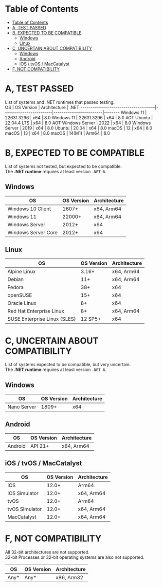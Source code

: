 # Table of Contents
- [Table of Contents](#table-of-contents)
- [A, TEST PASSED](#a-test-passed)
- [B, EXPECTED TO BE COMPATIBLE](#b-expected-to-be-compatible)
  - [Windows](#windows)
  - [Linux](#linux)
- [C, UNCERTAIN ABOUT COMPATIBILITY](#c-uncertain-about-compatibility)
  - [Windows](#windows-1)
  - [Android](#android)
  - [iOS / tvOS / MacCatalyst](#ios--tvos--maccatalyst)
- [F, NOT COMPATIBILITY](#f-not-compatibility)



# A, TEST PASSED
List of systems and .NET runtimes that passed testing.  
OS                                    | OS Version              | Architecture            | .NET
--------------------------------------|-------------------------|-------------------------|--------
Windows 11                            | 22631.3296              | x64                     | 8.0 
Windows 11                            | 22631.3296              | x64                     | 8.0 AOT 
Ubuntu                                | 22.04.4 LTS             | x64                     | 8.0 AOT 
Windows Server                        | 2022                    | x64                     | 8.0
Windows Server                        | 2019                    | x64                     | 8.0
Ubuntu                                | 20.04                   | x64                     | 8.0
macOS                                 | 12                      | x64                     | 8.0
macOS                                 | 13                      | x64                     | 8.0
macOS                                 | 14(M1)                  | Arm64                   | 8.0



# B, EXPECTED TO BE COMPATIBLE
List of systems not tested, but expected to be compatible.  
The **.NET runtime** requires at least version `.NET 8`.  
  
## Windows
OS                                    | OS Version              | Architecture            
--------------------------------------|-------------------------|-------------------------
Windows 10 Client                     | 1607+                   | x64, Arm64              
Windows 11                            | 22000+                  | x64, Arm64              
Windows Server                        | 2012+                   | x64                     
Windows Server Core                   | 2012+                   | x64                     

## Linux
OS                                    | OS Version              | Architecture            
--------------------------------------|-------------------------|-------------------------
Alpine Linux                          | 3.16+                   | x64, Arm64              
Debian                                | 11+                     | x64, Arm64              
Fedora                                | 38+                     | x64                     
openSUSE                              | 15+                     | x64                     
Oracle Linux                          | 8+                      | x64                     
Red Hat Enterprise Linux              | 8+                      | x64, Arm64              
SUSE Enterprise Linux (SLES)          | 12 SP5+                 | x64                                


# C, UNCERTAIN ABOUT COMPATIBILITY
List of systems expected to be compatible, but very uncertain.  
The **.NET runtime** requires at least version `.NET 8`.  
  
## Windows
OS                                    | OS Version              | Architecture            
--------------------------------------|-------------------------|-------------------------
Nano Server                           | 1809+                   | x64                     

## Android
OS                                    | OS Version              | Architecture            
--------------------------------------|-------------------------|-------------------------
Android                               | API 21+                 | x64, Arm64              

## iOS / tvOS / MacCatalyst
OS                                    | OS Version              | Architecture            
--------------------------------------|-------------------------|-------------------------
iOS                                   | 12.0+                   | Arm64                   
iOS Simulator                         | 12.0+                   | x64, Arm64              
tvOS                                  | 12.0+                   | Arm64                   
tvOS Simulator                        | 12.0+                   | x64, Arm64              
MacCatalyst                           | 12.0+                   | x64, Arm64              



# F, NOT COMPATIBILITY
All 32-bit architectures are not supported.  
32-bit Processes or 32-bit operating systems are also not supported.  
  
OS                                    | OS Version              | Architecture            
--------------------------------------|-------------------------|-------------------------
Any*                                  | Any*                    | x86, Arm32
